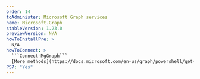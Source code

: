 ```yaml
---
order: 14
toAdminister: Microsoft Graph services
name: Microsoft.Graph
stableVersion: 1.23.0
previewVersion: N/A
howToInstallPre: >
  N/A
howToConnect: >
  ```Connect-MgGraph```
  [More methods](https://docs.microsoft.com/en-us/graph/powershell/get-started?WT.mc_id=M365-MVP-5004663)
PS7: "Yes"
---
```


